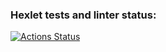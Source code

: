 ### Hexlet tests and linter status:
[![Actions Status](https://github.com/Leepoch/frontend-project-12/actions/workflows/hexlet-check.yml/badge.svg)](https://github.com/Leepoch/frontend-project-12/actions)